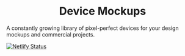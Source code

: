 <h1 align="center">
  Device Mockups
</h1>

A constantly growing library of pixel-perfect devices for your design mockups and commercial projects.

[![Netlify Status](https://api.netlify.com/api/v1/badges/55f58ec5-85f7-4b27-a507-b57807be2673/deploy-status)](https://app.netlify.com/sites/pixel-perfect-device-mockups/deploys)